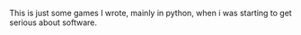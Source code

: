 This is just some games I wrote, mainly in python, when i was starting to get
serious about software.

